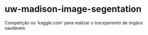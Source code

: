 # uw-madison-image-segentation
Competição no 'kaggle.com' para realizar o tracejamento de órgãos saudáveis
